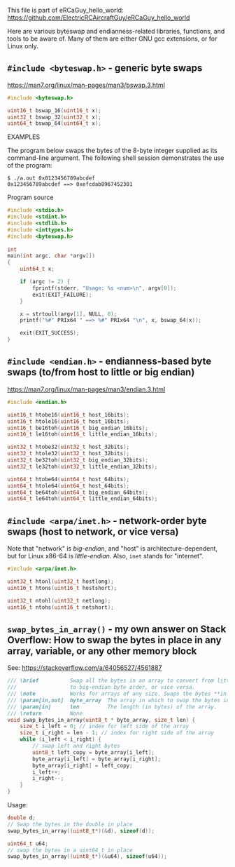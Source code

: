This file is part of eRCaGuy_hello_world: https://github.com/ElectricRCAircraftGuy/eRCaGuy_hello_world

Here are various byteswap and endianness-related libraries, functions, and tools to be aware of. Many of them are either GNU gcc extensions, or for Linux only.


## `#include <byteswap.h>` - generic byte swaps

https://man7.org/linux/man-pages/man3/bswap.3.html


```c
#include <byteswap.h>

uint16_t bswap_16(uint16_t x);
uint32_t bswap_32(uint32_t x);
uint64_t bswap_64(uint64_t x);
```

EXAMPLES

The program below swaps the bytes of the 8-byte integer supplied
as its command-line argument.  The following shell session
demonstrates the use of the program:

    $ ./a.out 0x0123456789abcdef
    0x123456789abcdef ==> 0xefcdab8967452301

Program source

```c
#include <stdio.h>
#include <stdint.h>
#include <stdlib.h>
#include <inttypes.h>
#include <byteswap.h>
 
int
main(int argc, char *argv[])
{
    uint64_t x;

    if (argc != 2) {
        fprintf(stderr, "Usage: %s <num>\n", argv[0]);
        exit(EXIT_FAILURE);
    }

    x = strtoull(argv[1], NULL, 0);
    printf("%#" PRIx64 " ==> %#" PRIx64 "\n", x, bswap_64(x));

    exit(EXIT_SUCCESS);
}
```


## `#include <endian.h>` - endianness-based byte swaps (to/from host to little or big endian)

https://man7.org/linux/man-pages/man3/endian.3.html

```c
#include <endian.h>

uint16_t htobe16(uint16_t host_16bits);
uint16_t htole16(uint16_t host_16bits);
uint16_t be16toh(uint16_t big_endian_16bits);
uint16_t le16toh(uint16_t little_endian_16bits);

uint32_t htobe32(uint32_t host_32bits);
uint32_t htole32(uint32_t host_32bits);
uint32_t be32toh(uint32_t big_endian_32bits);
uint32_t le32toh(uint32_t little_endian_32bits);

uint64_t htobe64(uint64_t host_64bits);
uint64_t htole64(uint64_t host_64bits);
uint64_t be64toh(uint64_t big_endian_64bits);
uint64_t le64toh(uint64_t little_endian_64bits);
```


## `#include <arpa/inet.h>` - network-order byte swaps (host to network, or vice versa)

Note that "network" is _big-endian_, and "host" is architecture-dependent, but for Linux x86-64 is _little-endian._ Also, `inet` stands for "internet".

```c
#include <arpa/inet.h>

uint32_t htonl(uint32_t hostlong);
uint16_t htons(uint16_t hostshort);

uint32_t ntohl(uint32_t netlong);
uint16_t ntohs(uint16_t netshort);
```


## `swap_bytes_in_array()` - my own answer on Stack Overflow: How to swap the bytes in place in any array, variable, or any other memory block

See: https://stackoverflow.com/a/64056527/4561887

```c
/// \brief          Swap all the bytes in an array to convert from little-endian byte order 
///                 to big-endian byte order, or vice versa.
/// \note           Works for arrays of any size. Swaps the bytes **in place** in the array.
/// \param[in,out]  byte_array  The array in which to swap the bytes in-place.
/// \param[in]      len         The length (in bytes) of the array.
/// \return         None
void swap_bytes_in_array(uint8_t * byte_array, size_t len) {
    size_t i_left = 0; // index for left side of the array
    size_t i_right = len - 1; // index for right side of the array
    while (i_left < i_right) {
        // swap left and right bytes
        uint8_t left_copy = byte_array[i_left];
        byte_array[i_left] = byte_array[i_right];
        byte_array[i_right] = left_copy;
        i_left++;
        i_right--;
    }
}
```

Usage:

```c
double d;
// Swap the bytes in the double in place
swap_bytes_in_array((uint8_t*)(&d), sizeof(d));

uint64_t u64;
// swap the bytes in a uint64_t in place
swap_bytes_in_array((uint8_t*)(&u64), sizeof(u64));
```

